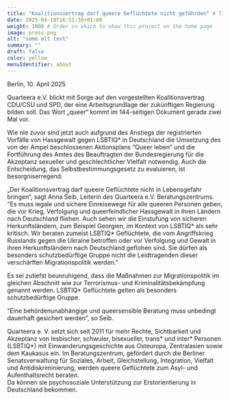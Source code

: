 ```yaml
---
title: "Koalitionsvertrag darf queere Geflüchtete nicht gefährden" # Title of your project
date: 2025-04-10T16:51:38+01:00
weight: 1000 # Order in which to show this project on the home page
image: press.png
alt: "some alt text"
summary: ""
draft: false
color: yellow
menuIdentifier: about
---
```


Berlin, 10. April 2025

Quarteera e.V. blickt mit Sorge auf den vorgestellten Koalitionsvertrag CDU/CSU und SPD, der eine Arbeitsgrundlage der zukünftigen Regierung bilden soll. Das Wort „queer“ kommt im 144-seitigen Dokument gerade zwei Mal vor.

Wie nie zuvor sind jetzt auch aufgrund des Anstiegs der registrierten Vorfälle von Hassgewalt gegen LSBTIQ* in Deutschland die Umsetzung des von der Ampel beschlossenen Aktionsplans “Queer leben” und die Fortführung des Amtes des Beauftragten der Bundesregierung für die Akzeptanz sexueller und geschlechtlicher Vielfalt notwendig.
Auch die Entscheidung, das Selbstbestimmungsgesetz zu evaluieren, ist besorgniserregend.

„Der Koalitionsvertrag darf queere Geflüchtete nicht in Lebensgefahr bringen“, sagt Anna Seib, Leiterin des Quarteera e.V. Beratungszentrums. "Es muss legale und sichere Einreisewege für alle queeren Personen geben, die vor Krieg, Verfolgung und queerfeindlicher Hassgewalt in ihren Ländern nach Deutschland fliehen. Auch sehen wir die Einstufung von sicheren Herkunftsländern, zum Beispiel Georgien, im Kontext von LSBTIQ* als sehr kritisch. Wir beraten zumeist LSBTIQ* Geflüchtete, die vom Angriffskrieg Russlands gegen die Ukraine betroffen oder vor Verfolgung und Gewalt in ihren Herkunftsländern nach Deutschland geflohen sind.
Sie dürfen als besonders schutzbedürftige Gruppe nicht die Leidtragenden dieser verschärften Migrationspolitik werden.”

Es sei zutiefst beunruhigend, dass die Maßnahmen zur Migrationspolitik im gleichen Abschnitt wie zur Terrorismus- und Kriminalitätsbekämpfung genannt werden. LSBTIQ* Geflüchtete gelten als besonders schutzbedürftige Gruppe.

“Eine behördenunabhängige und queersensible Beratung muss unbedingt dauerhaft gesichert werden”, so Seib.

Quarteera e. V. setzt sich seit 2011 für mehr Rechte, Sichtbarkeit und Akzeptanz von lesbischer, schwuler, bisexueller, trans* und inter* Personen (LSBTIQ*) mit Einwanderungsgeschichte aus Osteuropa, Zentralasien sowie dem Kaukasus ein. Im Beratungszentrum, gefördert durch die Berliner Senatsverwaltung für Soziales, Arbeit, Gleichstellung, Integration, Vielfalt und Antidiskriminierung, werden queere Geflüchtete zum Asyl- und Aufenthaltsrecht beraten. \
Da können sie psychosoziale Unterstützung zur Erstorientierung in Deutschland bekommen.